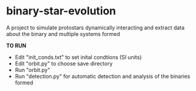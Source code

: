 # binary-star-evolution
A project to simulate protostars dynamically interacting and extract data about the binary and multiple systems formed

<strong> TO RUN </strong>
<ul>
  <li> Edit "init_conds.txt" to set inital condtions (SI units) </li>
  
  <li> Edit "orbit.py" to choose save directory </li>
  
  <li> Run "orbit.py" </li>
  
  <li> Run "detection.py" for automatic detection and analysis of the binaries formed</li>
</ul>
